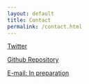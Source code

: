 ```yaml
---
layout: default
title: Contact
permalink: /contact.html
---
```


[Twitter](https://twitter.com/retasutomato)

[Github Repository](https://github.com/homedm)

[E-mail: In preparation](mailto:)
